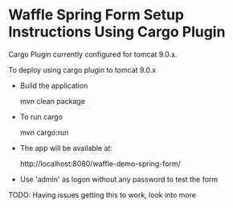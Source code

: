 Waffle Spring Form Setup Instructions Using Cargo Plugin
========================================================

Cargo Plugin currently configured for tomcat 9.0.x.

To deploy using cargo plugin to tomcat 9.0.x

- Build the application

    mvn clean package

- To run cargo

    mvn cargo:run

- The app will be available at:

    http://localhost:8080/waffle-demo-spring-form/

- Use 'admin' as logon without any password to test the form

TODO: Having issues getting this to work, look into more

